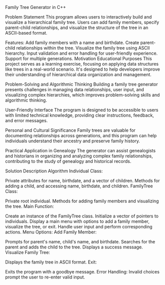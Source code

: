 Family Tree Generator in C++

Problem Statement This program allows users to interactively build and visualize a hierarchical family tree. Users can add family members, specify parent-child relationships, and visualize the structure of the tree in an ASCII-based format.

Features: Add family members with a name and birthdate. Create parent-child relationships within the tree. Visualize the family tree using ASCII hierarchy. Input validation and error handling for user-friendly experience. Support for multiple generations. Motivation Educational Purposes This project serves as a learning exercise, focusing on applying data structures like trees in a real-world scenario. It's designed to help developers improve their understanding of hierarchical data organization and management.

Problem-Solving and Algorithmic Thinking Building a family tree generator presents challenges in managing data relationships, user input, and visualizing complex hierarchies, which improves problem-solving skills and algorithmic thinking.

User-Friendly Interface The program is designed to be accessible to users with limited technical knowledge, providing clear instructions, feedback, and error messages.

Personal and Cultural Significance Family trees are valuable for documenting relationships across generations, and this program can help individuals understand their ancestry and preserve family history.

Practical Application in Genealogy The generator can assist genealogists and historians in organizing and analyzing complex family relationships, contributing to the study of genealogy and historical records.

Solution Description Algorithm Individual Class:

Private attributes for name, birthdate, and a vector of children. Methods for adding a child, and accessing name, birthdate, and children. FamilyTree Class:

Private root individual. Methods for adding family members and visualizing the tree. Main Function:

Create an instance of the FamilyTree class. Initialize a vector of pointers to individuals. Display a main menu with options to add a family member, visualize the tree, or exit. Handle user input and perform corresponding actions. Menu Options: Add Family Member:

Prompts for parent's name, child's name, and birthdate. Searches for the parent and adds the child to the tree. Displays a success message. Visualize Family Tree:

Displays the family tree in ASCII format. Exit:

Exits the program with a goodbye message. Error Handling: Invalid choices prompt the user to re-enter valid input.
